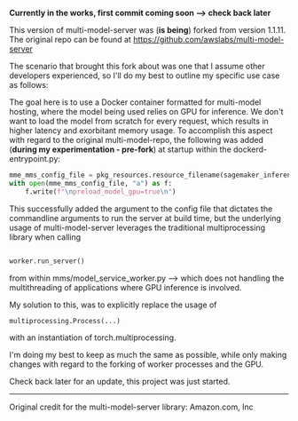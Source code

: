 **Currently in the works, first commit coming soon --> check back later**

This version of multi-model-server was (**is being**) forked from version 1.1.11. The original repo can be found at https://github.com/awslabs/multi-model-server

The scenario that brought this fork about was one that I assume other developers experienced, so I'll do my best to outline my specific use case as follows:

The goal here is to use a Docker container formatted for multi-model hosting, where the model being used relies on GPU for inference. We don't want to 
load the model from scratch for every request, which results in higher latency and exorbitant memory usage. To accomplish this aspect with regard to the original 
multi-model-repo, the following was added (**during my experimentation - pre-fork**) at startup within the dockerd-entrypoint.py:

```python
mme_mms_config_file = pkg_resources.resource_filename(sagemaker_inference.__name__, "/etc/mme-mms.properties")
with open(mme_mms_config_file, "a") as f:
    f.write(f"\npreload_model_gpu=true\n")
```

This successfully added the argument to the config file that dictates the commandline arguments to run the server at build time, but the underlying usage of multi-model-server
leverages the traditional multiprocessing library when calling 

```python

worker.run_server()

```

from within mms/model_service_worker.py --> which does not handling the multithreading of applications where GPU inference is involved. 

My solution to this, was to explicitly replace the usage of 

```python
multiprocessing.Process(...)
```

with an instantiation of torch.multiprocessing.

I'm doing my best to keep as much the same as possible, while only making changes with regard to the forking of worker processes and the GPU. 

Check back later for an update, this project was just started.

---
Original credit for the multi-model-server library: Amazon.com, Inc
